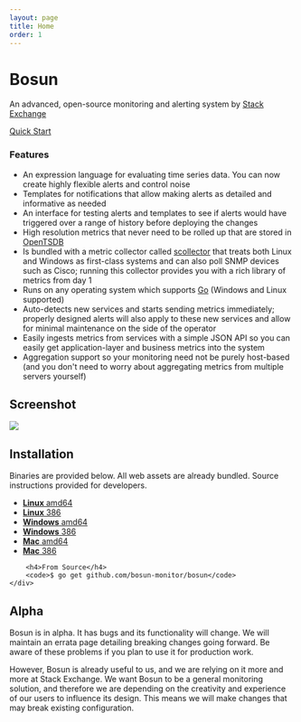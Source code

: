 ```yaml
---
layout: page
title: Home
order: 1
---
```


<div class="row">
	<div class="col-md-offset-1 col-md-10">
		<div class="jumbotron">
			<h1>Bosun</h1>
			<p>An advanced, open-source monitoring and alerting system by <a href="http://stackexchange.com">Stack Exchange</a></p>
			<p><a class="btn btn-primary btn-lg" href="{{site.github.url}}/quickstart.html">Quick Start</a></p>
		</div>
	</div>
</div>
<div class="row">
	<div class="col-md-offset-1 col-md-10">
		<div class="panel panel-default">
			<div class="panel-heading"><h3>Features</h3></div>
			<div class="panel-body">
				<ul>
					<li>An expression language for evaluating time series data. You can now create highly flexible alerts and control noise</li>
					<li>Templates for notifications that allow making alerts as detailed and informative as needed</li>
					<li>An interface for testing alerts and templates to see if alerts would have triggered over a range of history before deploying the changes</li>
					<li>High resolution metrics that never need to be rolled up that are stored in <a href="http://opentsdb.net/">OpenTSDB</a></li>
					<li>Is bundled with a metric collector called <a href="http://bosun.org/scollector/">scollector</a> that treats both Linux and Windows as first-class systems and can also poll SNMP devices such as Cisco; running this collector provides you with a rich library of metrics from day 1</li>
					<li>Runs on any operating system which supports <a href="http://golang.org/">Go</a> (Windows and Linux supported)</li>
					<li>Auto-detects new services and starts sending metrics immediately; properly designed alerts will also apply to these new services and allow for minimal maintenance on the side of the operator</li>
					<li>Easily ingests metrics from services with a simple JSON API so you can easily get application-layer and business metrics into the system</li>
					<li>Aggregation support so your monitoring need not be purely host-based (and you don't need to worry about aggregating metrics from multiple servers yourself)</li>
				</ul>
			</div>
		</div>
	</div>
</div>
<div class="row hidden-sm hidden-xs">
	<div class="col-md-offset-1 col-md-10">
		<p>
		<h2>Screenshot</h2>
		<a href="{{site.github.url}}/public/ss_rule_timeline.png">
			<img class="col-sm-12" src="{{site.github.url}}/public/ss_rule_timeline.png">
		</a>
		</p>
	</div>
</div>
<div class="row">
	<div class="col-md-offset-1 col-md-10">
		<h2 id="installation">Installation</h2>
		<p>Binaries are provided below. All web assets are already bundled. Source instructions provided for developers.</p>
		<ul>
			<li><a href="https://github.com/bosun-monitor/bosun/releases/download/{{site.version.id}}/bosun-linux-amd64"><strong>Linux</strong> amd64</a></li>
			<li><a href="https://github.com/bosun-monitor/bosun/releases/download/{{site.version.id}}/bosun-linux-386"><strong>Linux</strong> 386</a></li>
			<li><a href="https://github.com/bosun-monitor/bosun/releases/download/{{site.version.id}}/bosun-windows-amd64.exe"><strong>Windows</strong> amd64</a></li>
			<li><a href="https://github.com/bosun-monitor/bosun/releases/download/{{site.version.id}}/bosun-windows-386.exe"><strong>Windows</strong> 386</a></li>
			<li><a href="https://github.com/bosun-monitor/bosun/releases/download/{{site.version.id}}/bosun-darwin-amd64"><strong>Mac</strong> amd64</a></li>
			<li><a href="https://github.com/bosun-monitor/bosun/releases/download/{{site.version.id}}/bosun-darwin-386"><strong>Mac</strong> 386</a></li>
		</ul>

		<h4>From Source</h4>
		<code>$ go get github.com/bosun-monitor/bosun</code>
	</div>
</div>
<div class="row">
	<div class="col-md-offset-1 col-md-10">
		<h2>Alpha</h2>
		<p>Bosun is in alpha. It has bugs and its functionality will change. We will maintain an errata page detailing breaking changes going forward. Be aware of these problems if you plan to use it for production work.</p>
		<p>However, Bosun is already useful to us, and we are relying on it more and more at Stack Exchange. We want Bosun to be a general monitoring solution, and therefore we are depending on the creativity and experience of our users to influence its design. This means we will make changes that may break existing configuration.</p>
	</div>
</div>
